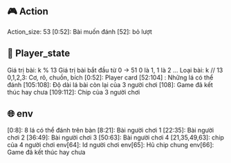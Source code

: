 ## :video_game: Action

  Action_size: 53
  [0:52]: Bài muốn đánh
  [52]: bỏ lượt


## :bust_in_silhouette: Player_state
  Giá trị bài: k % 13
  Giá trị bài bắt đầu từ 0 -> 51
  0 là 1, 1 là 2 ...
  Loại bài: k // 13
  0,1,2,3: Cơ, rô, chuồn, bích
  [0:52]: Player card
  [52:104] : Những lá có thể đánh
  [105:108]: Độ dài lá bài còn lại của 3 người chơi
  [108]: Game đã kết thúc hay chưa
  [109:112]: Chip của 3 người chơi


## :globe_with_meridians: env

  [0:8]: 8 lá có thể đánh trên bàn
  [8:21]: Bài người chơi 1
  [22:35]: Bài người chơi 2
  [36:49]: Bài người chơi 3
  [50:63]: Bài người chơi 4
  [21,35,49,63]: chip của 4 người chơi
  env[64]: Id người chơi
  env[65]: Hũ chip chung
  env[66]: Game đã kết thúc hay chưa

